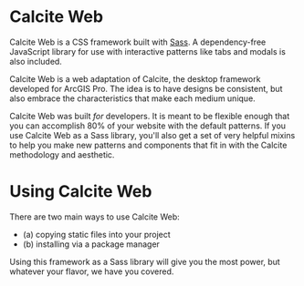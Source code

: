 # Calcite Web

Calcite Web is a CSS framework built with [Sass](http://sass-lang.com/). A dependency-free JavaScript library for use with interactive patterns like tabs and modals is also included.

Calcite Web is a web adaptation of Calcite, the desktop framework developed for ArcGIS Pro. The idea is to have designs be consistent, but also embrace the characteristics that make each medium unique.

Calcite Web was built *for* developers. It is meant to be flexible enough that you can accomplish 80% of your website with the default patterns. If you use Calcite Web as a Sass library, you'll also get a set of very helpful mixins to help you make new patterns and components that fit in with the Calcite methodology and aesthetic.

# Using Calcite Web

There are two main ways to use Calcite Web:

- (a) copying static files into your project
- (b) installing via a package manager

Using this framework as a Sass library will give you the most power, but whatever your flavor, we have you covered.
